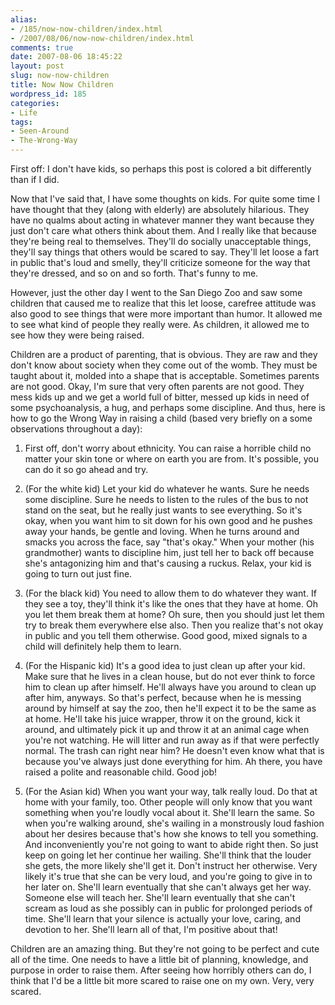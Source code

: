 ```yaml
---
alias:
- /185/now-now-children/index.html
- /2007/08/06/now-now-children/index.html
comments: true
date: 2007-08-06 18:45:22
layout: post
slug: now-now-children
title: Now Now Children
wordpress_id: 185
categories:
- Life
tags:
- Seen-Around
- The-Wrong-Way
---
```


First off: I don't have kids, so perhaps this post is colored a bit differently than if I did.

Now that I've said that, I have some thoughts on kids.  For quite some time I have thought that they (along with elderly) are absolutely hilarious.  They have no qualms about acting in whatever manner they want because they just don't care what others think about them.  And I really like that because they're being real to themselves.  They'll do socially unacceptable things, they'll say things that others would be scared to say.  They'll let loose a fart in public that's loud and smelly, they'll criticize someone for the way that they're dressed, and so on and so forth.  That's funny to me.

However, just the other day I went to the San Diego Zoo and saw some children that caused me to realize that this let loose, carefree attitude was also good to see things that were more important than humor.  It allowed me to see what kind of people they really were.  As children, it allowed me to see how they were being raised.

Children are a product of parenting, that is obvious.  They are raw and they don't know about society when they come out of the womb.  They must be taught about it, molded into a shape that is acceptable.  Sometimes parents are not good.  Okay, I'm sure that very often parents are not good.  They mess kids up and we get a world full of bitter, messed up kids in need of some psychoanalysis, a hug, and perhaps some discipline.  And thus, here is how to go the Wrong Way in raising a child (based very briefly on a some observations throughout a day):





  1. First off, don't worry about ethnicity.  You can raise a horrible child no matter your skin tone or where on earth you are from.  It's possible, you can do it so go ahead and try.


  2. (For the white kid) Let your kid do whatever he wants.  Sure he needs some discipline.  Sure he needs to listen to the rules of the bus to not stand on the seat, but he really just wants to see everything.  So it's okay, when you want him to sit down for his own good and he pushes away your hands, be gentle and loving.  When he turns around and smacks you across the face, say "that's okay."  When your mother (his grandmother) wants to discipline him, just tell her to back off because she's antagonizing him and that's causing a ruckus.  Relax, your kid is going to turn out just fine.


  3. (For the black kid) You need to allow them to do whatever they want.  If they see a toy, they'll think it's like the ones that they have at home.  Oh you let them break them at home?  Oh sure, then you should just let them try to break them everywhere else also.  Then you realize that's not okay in public and you tell them otherwise.  Good good, mixed signals to a child will definitely help them to learn.


  4. (For the Hispanic kid) It's a good idea to just clean up after your kid.  Make sure that he lives in a clean house, but do not ever think to force him to clean up after himself.  He'll always have you around to clean up after him, anyways.  So that's perfect, because when he is messing around by himself at say the zoo, then he'll expect it to be the same as at home.  He'll take his juice wrapper, throw it on the ground, kick it around, and ultimately pick it up and throw it at an animal cage when you're not watching.  He will litter and run away as if that were perfectly normal.  The trash can right near him?  He doesn't even know what that is because you've always just done everything for him.  Ah there, you have raised a polite and reasonable child.  Good job!


  5. (For the Asian kid) When you want your way, talk really loud.  Do that at home with your family, too.  Other people will only know that you want something when you're loudly vocal about it.  She'll learn the same.  So when you're walking around, she's wailing in a monstrously loud fashion about her desires because that's how she knows to tell you something.  And inconveniently you're not going to want to abide right then.  So just keep on going let her continue her wailing.  She'll think that the louder she gets, the more likely she'll get it.  Don't instruct her otherwise.  Very likely it's true that she can be very loud, and you're going to give in to her later on.  She'll learn eventually that she can't always get her way.  Someone else will teach her.  She'll learn eventually that she can't scream as loud as she possibly can in public for prolonged periods of time.  She'll learn that your silence is actually your love, caring, and devotion to her.  She'll learn all of that, I'm positive about that!



Children are an amazing thing.  But they're not going to be perfect and cute all of the time.  One needs to have a little bit of planning, knowledge, and purpose in order to raise them.  After seeing how horribly others can do, I think that I'd be a little bit more scared to raise one on my own.  Very, very scared.
